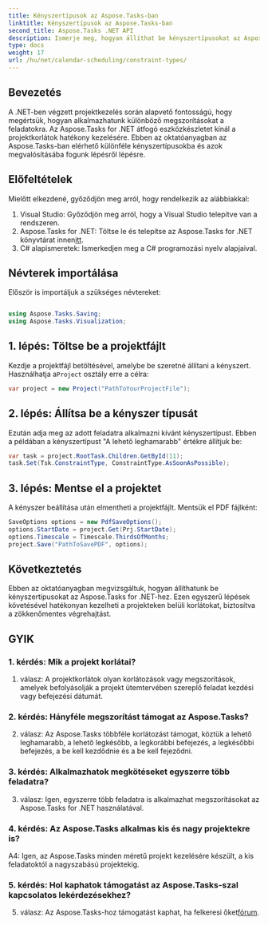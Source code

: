 ```yaml
---
title: Kényszertípusok az Aspose.Tasks-ban
linktitle: Kényszertípusok az Aspose.Tasks-ban
second_title: Aspose.Tasks .NET API
description: Ismerje meg, hogyan állíthat be kényszertípusokat az Aspose.Tasks for .NET-ben a projekt ütemezésének hatékony kezeléséhez.
type: docs
weight: 17
url: /hu/net/calendar-scheduling/constraint-types/
---
```

## Bevezetés

A .NET-ben végzett projektkezelés során alapvető fontosságú, hogy megértsük, hogyan alkalmazhatunk különböző megszorításokat a feladatokra. Az Aspose.Tasks for .NET átfogó eszközkészletet kínál a projektkorlátok hatékony kezelésére. Ebben az oktatóanyagban az Aspose.Tasks-ban elérhető különféle kényszertípusokba és azok megvalósításába fogunk lépésről lépésre.

## Előfeltételek

Mielőtt elkezdené, győződjön meg arról, hogy rendelkezik az alábbiakkal:

1. Visual Studio: Győződjön meg arról, hogy a Visual Studio telepítve van a rendszeren.
2.  Aspose.Tasks for .NET: Töltse le és telepítse az Aspose.Tasks for .NET könyvtárat innen[itt](https://releases.aspose.com/tasks/net/).
3. C# alapismeretek: Ismerkedjen meg a C# programozási nyelv alapjaival.

## Névterek importálása

Először is importáljuk a szükséges névtereket:

```csharp

using Aspose.Tasks.Saving;
using Aspose.Tasks.Visualization;

```

## 1. lépés: Töltse be a projektfájlt

 Kezdje a projektfájl betöltésével, amelybe be szeretné állítani a kényszert. Használhatja a`Project` osztály erre a célra:

```csharp
var project = new Project("PathToYourProjectFile");
```

## 2. lépés: Állítsa be a kényszer típusát

Ezután adja meg az adott feladatra alkalmazni kívánt kényszertípust. Ebben a példában a kényszertípust "A lehető leghamarabb" értékre állítjuk be:

```csharp
var task = project.RootTask.Children.GetById(11);
task.Set(Tsk.ConstraintType, ConstraintType.AsSoonAsPossible);
```

## 3. lépés: Mentse el a projektet

A kényszer beállítása után elmentheti a projektfájlt. Mentsük el PDF fájlként:

```csharp
SaveOptions options = new PdfSaveOptions();
options.StartDate = project.Get(Prj.StartDate);
options.Timescale = Timescale.ThirdsOfMonths;
project.Save("PathToSavePDF", options);
```

## Következtetés

Ebben az oktatóanyagban megvizsgáltuk, hogyan állíthatunk be kényszertípusokat az Aspose.Tasks for .NET-hez. Ezen egyszerű lépések követésével hatékonyan kezelheti a projekteken belüli korlátokat, biztosítva a zökkenőmentes végrehajtást.

## GYIK

### 1. kérdés: Mik a projekt korlátai?

1. válasz: A projektkorlátok olyan korlátozások vagy megszorítások, amelyek befolyásolják a projekt ütemtervében szereplő feladat kezdési vagy befejezési dátumát.

### 2. kérdés: Hányféle megszorítást támogat az Aspose.Tasks?

2. válasz: Az Aspose.Tasks többféle korlátozást támogat, köztük a lehető leghamarabb, a lehető legkésőbb, a legkorábbi befejezés, a legkésőbbi befejezés, a be kell kezdődnie és a be kell fejeződni.

### 3. kérdés: Alkalmazhatok megkötéseket egyszerre több feladatra?

3. válasz: Igen, egyszerre több feladatra is alkalmazhat megszorításokat az Aspose.Tasks for .NET használatával.

### 4. kérdés: Az Aspose.Tasks alkalmas kis és nagy projektekre is?

A4: Igen, az Aspose.Tasks minden méretű projekt kezelésére készült, a kis feladatoktól a nagyszabású projektekig.

### 5. kérdés: Hol kaphatok támogatást az Aspose.Tasks-szal kapcsolatos lekérdezésekhez?

 5. válasz: Az Aspose.Tasks-hoz támogatást kaphat, ha felkeresi őket[fórum](https://forum.aspose.com/c/tasks/15).